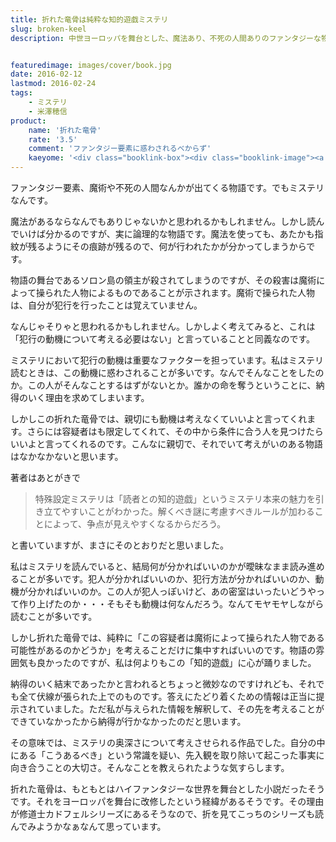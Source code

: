 ```yaml
---
title: 折れた竜骨は純粋な知的遊戯ミステリ
slug: broken-keel
description: 中世ヨーロッパを舞台とした、魔法あり、不死の人間ありのファンタジーな物語です。しかしその中身は純粋な論理によって構成された、高度な知的遊戯の物語でした。争点が明確にされているがゆえに、非常に読み応えがあって面白かったです。


featuredimage: images/cover/book.jpg
date: 2016-02-12
lastmod: 2016-02-24
tags: 
    - ミステリ
    - 米澤穂信
product:
    name: '折れた竜骨'
    rate: '3.5'
    comment: 'ファンタジー要素に惑わされるべからず'
    kaeyome: '<div class="booklink-box"><div class="booklink-image"><a href="http://www.amazon.co.jp/exec/obidos/asin/4488451071/illusionspace-22/" target="_blank" rel="nofollow" ><img src="http://ecx.images-amazon.com/images/I/51RsDYXDIwL._SL160_.jpg" style="border: none;" /></a></div><div class="booklink-info"><div class="booklink-name"><a href="http://www.amazon.co.jp/exec/obidos/asin/4488451071/illusionspace-22/" target="_blank" rel="nofollow" >折れた竜骨 上 (創元推理文庫)</a><div class="booklink-powered-date">posted with <a href="http://yomereba.com" rel="nofollow" target="_blank">ヨメレバ</a></div></div><div class="booklink-detail">米澤 穂信 東京創元社 2013-07-11    </div><div class="booklink-link2"><div class="shoplinkamazon"><a href="http://www.amazon.co.jp/exec/obidos/asin/4488451071/illusionspace-22/" target="_blank" rel="nofollow" >Amazon</a></div><div class="shoplinkkindle"><a href="http://www.amazon.co.jp/exec/obidos/ASIN/B00LP8Y6LU/illusionspace-22/" target="_blank" rel="nofollow" >Kindle</a></div><div class="shoplinkrakuten"><a href="http://hb.afl.rakuten.co.jp/hgc/11acbc01.369b1bf6.11acbc02.cabf9fe9/?pc=http%3A%2F%2Fbooks.rakuten.co.jp%2Frb%2F12359025%2F%3Fscid%3Daf_ich_link_urltxt%26m%3Dhttp%3A%2F%2Fm.rakuten.co.jp%2Fev%2Fbook%2F" target="_blank" rel="nofollow" >楽天ブックス</a></div>                  	  <div class="shoplinkkino"><a href="http://ck.jp.ap.valuecommerce.com/servlet/referral?sid=3085416&pid=882196163&vc_url=http%3A%2F%2Fwww.kinokuniya.co.jp%2Ff%2Fdsg-01-9784488451073" target="_blank" rel="nofollow" >紀伊國屋書店<img src="https://ad.jp.ap.valuecommerce.com/servlet/gifbanner?sid=3085416&pid=882196163" height="1" width="1" border="0"></a></div>	  	  	</div></div><div class="booklink-footer"></div></div>'
---
```


ファンタジー要素、魔術や不死の人間なんかが出てくる物語です。でもミステリなんです。

魔法があるならなんでもありじゃないかと思われるかもしれません。しかし読んでいけば分かるのですが、実に論理的な物語です。魔法を使っても、あたかも指紋が残るようにその痕跡が残るので、何が行われたかが分かってしまうからです。

物語の舞台であるソロン島の領主が殺されてしまうのですが、その殺害は魔術によって操られた人物によるものであることが示されます。魔術で操られた人物は、自分が犯行を行ったことは覚えていません。

なんじゃそりゃと思われるかもしれません。しかしよく考えてみると、これは「犯行の動機について考える必要はない」と言っていることと同義なのです。

ミステリにおいて犯行の動機は重要なファクターを担っています。私はミステリ読むときは、この動機に惑わされることが多いです。なんでそんなことをしたのか。この人がそんなことするはずがないとか。誰かの命を奪うということに、納得のいく理由を求めてしまいます。

しかしこの折れた竜骨では、親切にも動機は考えなくていいよと言ってくれます。さらには容疑者はも限定してくれて、その中から条件に合う人を見つけたらいいよと言ってくれるのです。こんなに親切で、それでいて考えがいのある物語はなかなかないと思います。

著者はあとがきで

<blockquote>
  特殊設定ミステリは「読者との知的遊戯」というミステリ本来の魅力を引き立てやすいことがわかった。解くべき謎に考慮すべきルールが加わることによって、争点が見えやすくなるからだろう。

</blockquote>
と書いていますが、まさにそのとおりだと思いました。

私はミステリを読んでいると、結局何が分かればいいのかが曖昧なまま読み進めることが多いです。犯人が分かればいいのか、犯行方法が分かればいいのか、動機が分かればいいのか。この人が犯人っぽいけど、あの密室はいったいどうやって作り上げたのか・・・そもそも動機は何なんだろう。なんてモヤモヤしながら読むことが多いです。

しかし折れた竜骨では、純粋に「この容疑者は魔術によって操られた人物である可能性があるのかどうか」を考えることだけに集中すればいいのです。物語の雰囲気も良かったのですが、私は何よりもこの「知的遊戯」に心が踊りました。

納得のいく結末であったかと言われるとちょっと微妙なのですけれども、それでも全て伏線が張られた上でのものです。答えにたどり着くための情報は正当に提示されていました。ただ私が与えられた情報を解釈して、その先を考えることができていなかったから納得が行かなかったのだと思います。

その意味では、ミステリの奥深さについて考えさせられる作品でした。自分の中にある「こうあるべき」という常識を疑い、先入観を取り除いて起こった事実に向き合うことの大切さ。そんなことを教えられたような気すらします。

折れた竜骨は、もともとはハイファンタジーな世界を舞台とした小説だったそうです。それをヨーロッパを舞台に改修したという経緯があるそうです。その理由が修道士カドフェルシリーズにあるそうなので、折を見てこっちのシリーズも読んでみようかなぁなんて思っています。


  